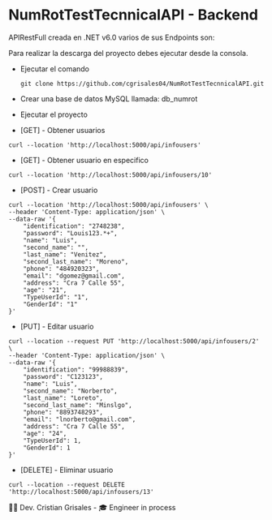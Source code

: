 
# NumRotTestTecnnicalAPI - Backend

APIRestFull creada en .NET v6.0 varios de sus Endpoints son:

Para realizar la descarga del proyecto debes ejecutar desde la consola. 

-   Ejecutar el comando
    ```
    git clone https://github.com/cgrisales04/NumRotTestTecnnicalAPI.git
    ```

- Crear una base de datos MySQL llamada: db_numrot 
- Ejecutar el proyecto

- [GET] - Obtener usuarios
```
curl --location 'http://localhost:5000/api/infousers'
```
- [GET] - Obtener usuario en especifico
```
curl --location 'http://localhost:5000/api/infousers/10'
```

- [POST] - Crear usuario
```
curl --location 'http://localhost:5000/api/infousers' \
--header 'Content-Type: application/json' \
--data-raw '{
    "identification": "2748238",
    "password": "Louis123.*+",
    "name": "Luis",
    "second_name": "",
    "last_name": "Venitez",
    "second_last_name": "Moreno",
    "phone": "484920323",
    "email": "dgomez@gmail.com",
    "address": "Cra 7 Calle 55",
    "age": "21",
    "TypeUserId": "1",
    "GenderId": "1"
}'
```

- [PUT] - Editar usuario
```
curl --location --request PUT 'http://localhost:5000/api/infousers/2' \
--header 'Content-Type: application/json' \
--data-raw '{
    "identification": "99988839",
    "password": "C123123",
    "name": "Luis",
    "second_name": "Norberto",
    "last_name": "Loreto",
    "second_last_name": "Minslgo",
    "phone": "8893748293",
    "email": "lnorberto@gmail.com",
    "address": "Cra 7 Calle 55",
    "age": "24",
    "TypeUserId": 1,
    "GenderId": 1
}'
```

- [DELETE] - Eliminar usuario
```
curl --location --request DELETE 'http://localhost:5000/api/infousers/13'
```
👶🏽 Dev. Cristian Grisales - 🎓 Engineer in process
